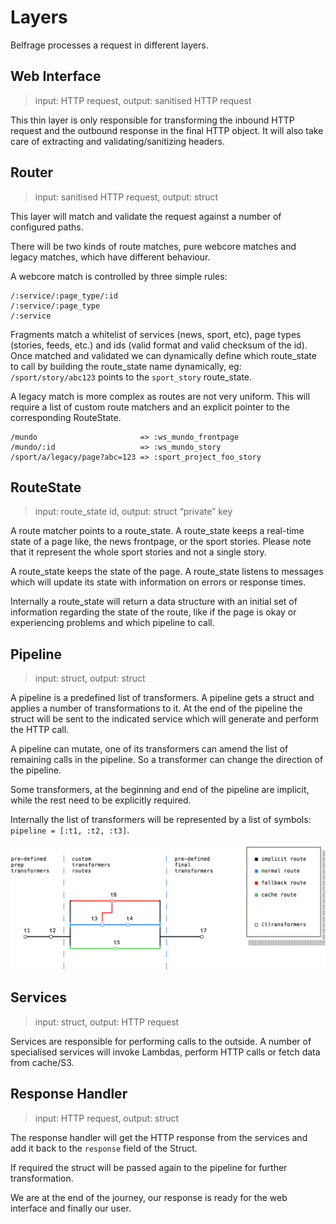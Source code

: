 # Layers

Belfrage processes a request in different layers.

## Web Interface
> input: HTTP request, output: sanitised HTTP request

This thin layer is only responsible for transforming the inbound HTTP request and the outbound response in the final HTTP object. It will also take care of extracting and validating/sanitizing headers.

## Router
> input: sanitised HTTP request, output: struct

This layer will match and validate the request against a number of configured paths. 

There will be two kinds of route matches, pure webcore matches and legacy matches, which have different behaviour.

A webcore match is controlled by three simple rules:

```
/:service/:page_type/:id
/:service/:page_type
/:service
```

Fragments match a whitelist of services (news, sport, etc), page types (stories, feeds, etc.) and ids (valid format and valid checksum of the id). 
Once matched and validated we can dynamically define which route_state to call by building the route_state name dynamically, eg: `/sport/story/abc123` points to the `sport_story` route_state.

A legacy match is more complex as routes are not very uniform. This will require a list of custom route matchers and an explicit pointer to the corresponding RouteState.

```
/mundo                       => :ws_mundo_frontpage
/mundo/:id                   => :ws_mundo_story
/sport/a/legacy/page?abc=123 => :sport_project_foo_story
```

## RouteState
> input: route_state id, output: struct “private” key

A route matcher points to a route_state. A route_state keeps a real-time state of a page like, the news frontpage, or the sport stories. Please note that it represent the whole sport stories and not a single story.

A route_state keeps the state of the page. A route_state listens to messages which will update its state with information on errors or response times. 

Internally a route_state will return a data structure with an initial set of information regarding the state of the route, like if the page is okay or experiencing problems and which pipeline to call.

## Pipeline
> input: struct, output: struct

A pipeline is a predefined list of transformers.
A pipeline gets a struct and applies a number of transformations to it. At the end of the pipeline the struct will be sent to the indicated service which will generate and perform the HTTP call.

A pipeline can mutate, one of its transformers can amend the list of remaining calls in the pipeline. So a transformer can change the direction of the pipeline.

Some transformers, at the beginning and end of the pipeline are implicit, while the rest need to be explicitly required.

Internally the list of transformers will be represented by a list of symbols:
 `pipeline = [:t1, :t2, :t3]`.

![alt text](../img/pipeline.png "Pipeline")


## Services
> input: struct, output: HTTP request

Services are responsible for performing calls to the outside. 
A number of specialised services will invoke Lambdas, perform HTTP calls or fetch data from cache/S3.

## Response Handler
> input: HTTP request, output: struct

The response handler will get the HTTP response from the services and add it back to the `response` field of the Struct.

If required the struct will be passed again to the pipeline for further transformation.

We are at the end of the journey, our response is ready for the web interface and finally our user.
